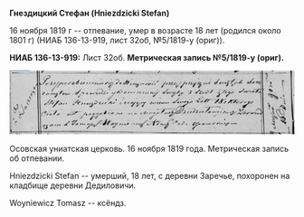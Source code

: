 **Гнездицкий Стефан (Hniеzdzicki Stefan)**

16 ноября 1819 г -- отпевание, умер в возрасте 18 лет (родился около
1801 г) (НИАБ 136-13-919, лист 32об, №5/1819-у (ориг)).

**НИАБ 136-13-919:** Лист 32об. **Метрическая запись №5/1819-у (ориг).**

![](./media/37ef84c01d237225d30884d7241fa3aced1f9ff7.png)

Осовская униатская церковь. 16 ноября 1819 года. Метрическая запись об
отпевании.

Hniezdzicki Stefan -- умерший, 18 лет, с деревни Заречье, похоронен на
кладбище деревни Дедиловичи.

Woyniewicz Tomasz -- ксёндз.

